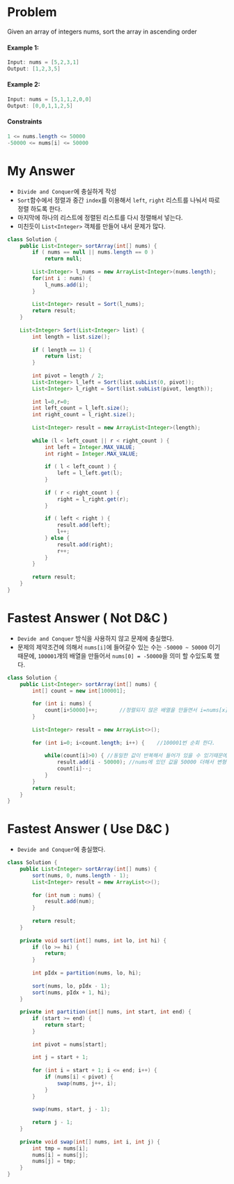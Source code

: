 # Problem

Given an array of integers nums, sort the array in ascending order

#### Example 1:

```swift
Input: nums = [5,2,3,1]
Output: [1,2,3,5]
```

#### Example 2:

```swift
Input: nums = [5,1,1,2,0,0]
Output: [0,0,1,1,2,5]
```

#### Constraints

```java
1 <= nums.length <= 50000
-50000 <= nums[i] <= 50000
```

# My Answer

* `Divide and Conquer`에 충실하게 작성
* `Sort`함수에서 정렬과 중간 `index`를 이용해서 `left`, `right` 리스트를 나눠서 따로 정렬 하도록 한다.
* 마지막에 하나의 리스트에 정렬된 리스트를 다시 정렬해서 넣는다.
* 미친듯이 `List<Integer>` 객체를 만들어 내서 문제가 많다.

```java
class Solution {
    public List<Integer> sortArray(int[] nums) {
        if ( nums == null || nums.length == 0 )
            return null;
        
        List<Integer> l_nums = new ArrayList<Integer>(nums.length);
        for(int i : nums) {
            l_nums.add(i);
        }
        
        List<Integer> result = Sort(l_nums);        
        return result;
    }
    
    List<Integer> Sort(List<Integer> list) {
        int length = list.size();
        
        if ( length == 1) {
            return list;
        }
        
        int pivot = length / 2;
        List<Integer> l_left = Sort(list.subList(0, pivot));
        List<Integer> l_right = Sort(list.subList(pivot, length));
        
        int l=0,r=0;
        int left_count = l_left.size();
        int right_count = l_right.size();        
        
        List<Integer> result = new ArrayList<Integer>(length);
        
        while (l < left_count || r < right_count ) {
            int left = Integer.MAX_VALUE;
            int right = Integer.MAX_VALUE;
            
            if ( l < left_count ) {
                left = l_left.get(l);
            }
            
            if ( r < right_count ) {
                right = l_right.get(r);
            }
            
            if ( left < right ) {
                result.add(left);
                l++;
            } else {
                result.add(right);
                r++;
            }            
        }
        
        return result;
    }
}
```

# Fastest Answer ( Not D&C )

* `Devide and Conquer` 방식을 사용하지 않고 문제에 충실했다.
* 문제의 제약조건에 의해서 `nums[i]`에 들어갈수 있는 수는 `-50000 ~ 50000` 이기 때문에, `100001`개의 배열을 만들어서 `nums[0] = -50000`을 의미 할 수있도록 했다.

```java
class Solution {
    public List<Integer> sortArray(int[] nums) {
        int[] count = new int[100001];
        
        for (int i: nums) {
            count[i+50000]++;       //정렬되지 않은 배열을 만들면서 i=nums[x] 에다가 50000을 더한다. 그리고 발생횟수를 증가 시킨다.
        }
        
        List<Integer> result = new ArrayList<>();
   
        for (int i=0; i<count.length; i++) {    //100001번 순회 한다.
            
            while(count[i]>0) { //동일한 값이 반복해서 들어가 있을 수 있기때문에, 현재 값이 0이 될때 까지 돈다.
                result.add(i - 50000); //nums에 있던 값을 50000 더해서 변형해 줬기 때문에, 다시 원상 복귀 시켜서 결과 리스트에 넣어 준다.
                count[i]--;
            }             
        }        
        return result;
    }
}
```

# Fastest Answer ( Use D&C )

* `Devide and Conquer`에 충실했다.

```java
class Solution {
    public List<Integer> sortArray(int[] nums) {
        sort(nums, 0, nums.length - 1);
        List<Integer> result = new ArrayList<>();
        
        for (int num : nums) {
            result.add(num);
        }
        
        return result;
    }
    
    private void sort(int[] nums, int lo, int hi) {
        if (lo >= hi) {
            return;
        }
        
        int pIdx = partition(nums, lo, hi);
        
        sort(nums, lo, pIdx - 1);
        sort(nums, pIdx + 1, hi);
    }
    
    private int partition(int[] nums, int start, int end) {
        if (start >= end) {
            return start;
        }
        
        int pivot = nums[start];
        
        int j = start + 1;
        
        for (int i = start + 1; i <= end; i++) {
            if (nums[i] < pivot) {
                swap(nums, j++, i);
            }
        }
        
        swap(nums, start, j - 1);
        
        return j - 1;
    }
    
    private void swap(int[] nums, int i, int j) {
        int tmp = nums[i];
        nums[i] = nums[j];
        nums[j] = tmp;
    }
}
```
